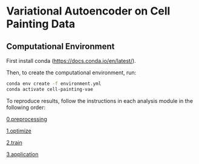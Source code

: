 # Variational Autoencoder on Cell Painting Data

## Computational Environment
First install conda (https://docs.conda.io/en/latest/).

Then, to create the computational environment, run:
```bash
conda env create -f environment.yml
conda activate cell-painting-vae
```

To reproduce results, follow the instructions in each analysis module in the following order:

[0.preprocessing](/cell-painting/0.preprocessing)

[1.optimize](/cell-painting/1.optimize)

[2.train](/cell-painting/2.train)

[3.application](/cell-painting/3.application)
